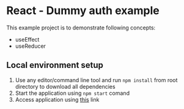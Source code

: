 # React - Dummy auth example
This example project is to demonstrate following concepts:
- useEffect
- useReducer

## Local environment setup
1. Use any editor/command line tool and run `npm install` from root directory to download all dependencies
1. Start the application using `npm start` comand
1. Access application using [this](http://localhost:3000/) link
